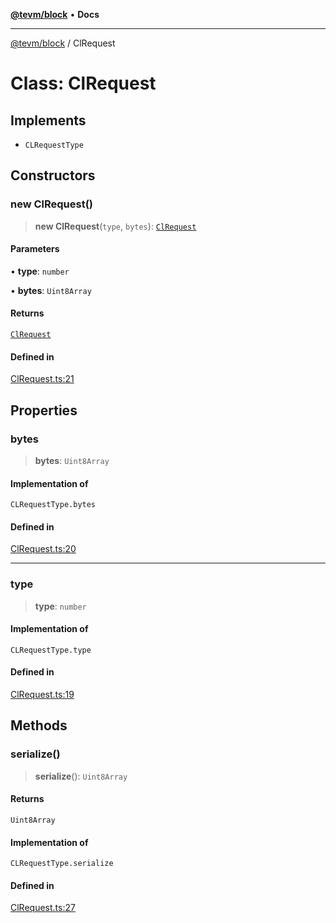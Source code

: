 [**@tevm/block**](../README.md) • **Docs**

***

[@tevm/block](../globals.md) / ClRequest

# Class: ClRequest

## Implements

- `CLRequestType`

## Constructors

### new ClRequest()

> **new ClRequest**(`type`, `bytes`): [`ClRequest`](ClRequest.md)

#### Parameters

• **type**: `number`

• **bytes**: `Uint8Array`

#### Returns

[`ClRequest`](ClRequest.md)

#### Defined in

[ClRequest.ts:21](https://github.com/qbzzt/tevm-monorepo/blob/main/packages/block/src/ClRequest.ts#L21)

## Properties

### bytes

> **bytes**: `Uint8Array`

#### Implementation of

`CLRequestType.bytes`

#### Defined in

[ClRequest.ts:20](https://github.com/qbzzt/tevm-monorepo/blob/main/packages/block/src/ClRequest.ts#L20)

***

### type

> **type**: `number`

#### Implementation of

`CLRequestType.type`

#### Defined in

[ClRequest.ts:19](https://github.com/qbzzt/tevm-monorepo/blob/main/packages/block/src/ClRequest.ts#L19)

## Methods

### serialize()

> **serialize**(): `Uint8Array`

#### Returns

`Uint8Array`

#### Implementation of

`CLRequestType.serialize`

#### Defined in

[ClRequest.ts:27](https://github.com/qbzzt/tevm-monorepo/blob/main/packages/block/src/ClRequest.ts#L27)
